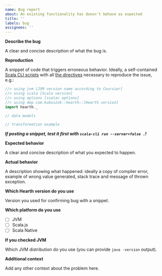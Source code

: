 ```yaml
---
name: Bug report
about: An existing functionality has doesn't behave as expected
title: ''
labels: bug
assignees: ''
---
```


**Describe the bug**

A clear and concise description of what the bug is.

**Reproduction**

A snippet of code that triggers erroneous behavior. Ideally, a self-contained
[Scala CLI scripts](https://scala-cli.virtuslab.org/docs/guides/scripts) with all 
[the directives](https://scala-cli.virtuslab.org/docs/reference/directives/#using-directives) necessary to reproduce
the issue, e.g.:

```scala
//> using jvm [JVM version name according to Coursier]
//> using scala [Scala version]
//> using options [scalac options]
//> using dep com.kubuszok::hearth::[Hearth version]
import hearth._

// data models

// transformation example
```

***If posting a snippet, test it first with `scala-cli run --server=false .`!***

**Expected behavior**

A clear and concise description of what you expected to happen.

**Actual behavior**

A description showing what happened: ideally a copy of compiler error, example of wrong value generated, stack trace and message of thrown exception.

**Which Hearth version do you use**

Version you used for confirming bug with a snippet.

**Which platform do you use**

- [ ] JVM
- [ ] Scala.js
- [ ] Scala Native

**If you checked JVM**

Which JVM distribution do you use (you can provide `java -version` output).

**Additional context**

Add any other context about the problem here.
